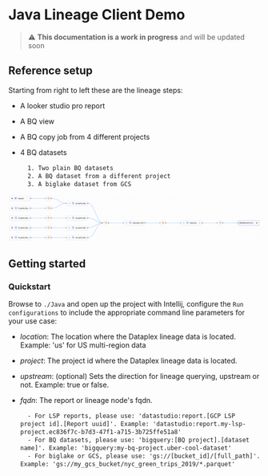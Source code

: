 # Java Lineage Client Demo

> :warning: **This documentation is a work in progress** and will be updated soon

## Reference setup
Starting from right to left these are the lineage steps:
* A looker studio pro report
* A BQ view
* A BQ copy job from 4 different projects
* 4 BQ datasets
        
        1. Two plain BQ datasets
        2. A BQ dataset from a different project
        3. A biglake dataset from GCS
 
![Lineage demo setup](./docs/images/Lineage%20demo.png)

## Getting started
### Quickstart
Browse to `./Java` and open up the project with Intellij, configure the `Run configurations` to include the appropriate command line parameters for your use case:
- *location*: The location where the Dataplex lineage data is located. Example: 'us' for US multi-region data
- *project*: The project id where the Dataplex lineage data is located.
- *upstream*: (optional) Sets the direction for lineage querying, upstream or not. Example: true or false.
- *fqdn*: The report or lineage node's fqdn.

        - For LSP reports, please use: 'datastudio:report.[GCP LSP project id].[Report uuid]'. Example: 'datastudio:report.my-lsp-project.ec836f7c-b7d3-47f1-a715-3b725ffe51a8'
        - For BQ datasets, please use: 'bigquery:[BQ project].[dataset name]'. Example: 'bigquery:my-bq-project.uber-cool-dataset'
        - For biglake or GCS, please use: 'gs://[bucket_id]/[full_path]'. Example: 'gs://my_gcs_bucket/nyc_green_trips_2019/*.parquet'